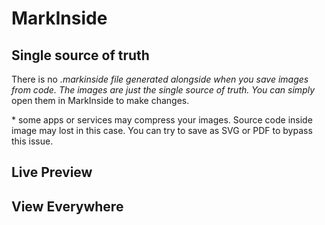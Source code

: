 # MarkInside

## Single source of truth

There is no *.markinside file generated alongside when you save images from code. The images are just the single source of truth. You can simply* open them in MarkInside to make changes.

<span class="note">* some apps or services may compress your images. Source code inside image may lost in this case. You can try to save as SVG or PDF to bypass this issue.<span>

## Live Preview

## View Everywhere
